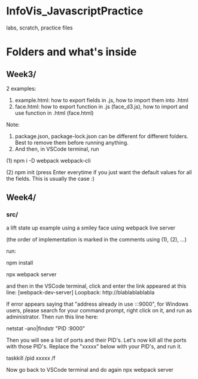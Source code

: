 # InfoVis_JavascriptPractice
labs, scratch, practice files
# Folders and what's inside

## Week3/
2 examples:
1. example.html: how to export fields in .js, how to import them into .html
2. face.html: how to export function in .js (face_d3.js), how to import and use function in .html (face.html)

Note: 
1. package.json, package-lock.json can be different for different folders. Best to remove them before running anything. 
2. And then, in VSCode terminal, run

(1) npm i -D webpack webpack-cli  
  
(2) npm init (press Enter everytime if you just want the default values for all the fields. This is usually the case :)

## Week4/

### src/
a lift state up example using a smiley face using webpack live server

(the order of implementation is marked in the comments using (1), (2), ...)

run:

npm install

npx webpack server

and then in the VSCode terminal, click and enter the link appeared at this line: [webpack-dev-server] Loopback: http://blablablablabla
  
If error appears saying that "address already in use :::9000", for Windows users, please search for your command prompt, right click on it, and run as administrator. Then run this line here:
  
netstat -ano|findstr "PID :9000"
  
Then you will see a list of ports and their PID's. Let's now kill all the ports with those PID's. Replace the "xxxxx" below with your PID's, and run it.
  
taskkill /pid xxxxx /f
  
Now go back to VSCode terminal and do again npx webpack server
